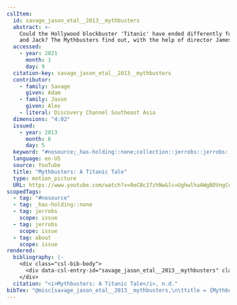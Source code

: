 ```yaml
---
cslItem:
  id: savage_jason_etal__2013__mythbusters
  abstract: >-
    Could the Hollywood blockbuster 'Titanic' have ended differently for Rose
    and Jack? The Mythbusters find out, with the help of director James Cameron.
  accessed:
    - year: 2021
      month: 1
      day: 9
  citation-key: savage_jason_etal__2013__mythbusters
  contributor:
    - family: Savage
      given: Adam
    - family: Jason
      given: Alex
    - literal: Discovery Channel Southeast Asia
  dimensions: "4:02"
  issued:
    - year: 2013
      month: 6
      day: 5
  keyword: "#nosource;_has-holding::none;collection::jerrobs::jerrobs::about"
  language: en-US
  source: YouTube
  title: "Mythbusters: A Titanic Tale"
  type: motion_picture
  URL: https://www.youtube.com/watch?v=0eCBc17zhNw&lc=UghwlhaAWgBOVngCoAEC
scopedTags:
  - tag: "#nosource"
  - tag: _has-holding::none
  - tag: jerrobs
    scope: issue
  - tag: jerrobs
    scope: issue
  - tag: about
    scope: issue
rendered:
  bibliography: |-
    <div class="csl-bib-body">
      <div data-csl-entry-id="savage_jason_etal__2013__mythbusters" class="csl-entry"><i>Mythbusters: A Titanic Tale</i>. n.d.. https://www.youtube.com/watch?v=0eCBc17zhNw&#38;lc=UghwlhaAWgBOVngCoAEC</div>
    </div>
  citation: "<i>Mythbusters: A Titanic Tale</i>, n.d."
bibTex: "@misc{savage_jason_etal__2013__mythbusters,\n\ttitle = {Mythbusters: A {Titanic} {Tale}},\n\thowpublished = {https://www.youtube.com/watch?v=0eCBc17zhNw&lc=UghwlhaAWgBOVngCoAEC},\n}\n\n"
---
```

